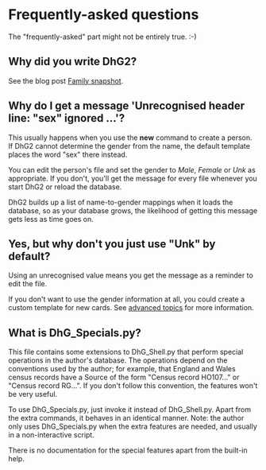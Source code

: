 # Frequently-asked questions

The "frequently-asked" part might not be entirely true.  :-)

## Why did you write DhG2?

See the blog post [Family snapshot](https://thelancashireman.org/blog/2024/2024-11-27-dhg2.html).

## Why do I get a message 'Unrecognised header line: "sex" ignored ...'?

This usually happens when you use the **new** command to create a person. If DhG2 cannot
determine the gender from the name, the default template places the word "sex" there instead.

You can edit the person's file and set the gender to *Male*, *Female* or *Unk* as appropriate.
If you don't, you'll get the message for every file whenever you start DhG2 or reload the
database.

DhG2 builds up a list of name-to-gender mappings when it loads the database, so as your database
grows, the likelihood of getting this message gets less as time goes on.

## Yes, but why don't you just use "Unk" by default?

Using an unrecognised value means you get the message as a reminder to edit the file.

If you don't want to use the gender information at all, you could create a custom template for
new cards. See [advanced topics](Advanced.md) for more information.

## What is DhG_Specials.py?

This file contains some extensions to DhG_Shell.py that perform special operations in the
author's database. The operations depend on the conventions used by the author; for example,
that England and Wales census records have a Source of the form "Census record HO107..." or
"Census record RG...". If you don't follow this convention, the features won't be very useful.

To use DhG_Specials.py, just invoke it instead of DhG_Shell.py. Apart from the extra commands,
it behaves in an identical manner. Note: the author only uses DhG_Specials.py when the extra
features are needed, and usually in a non-interactive script.

There is no documentation for the special features apart from the built-in help.
